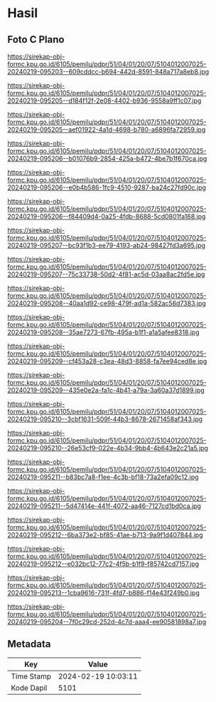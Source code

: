 # Hasil

## Foto C Plano

https://sirekap-obj-formc.kpu.go.id/6105/pemilu/pdpr/51/04/01/20/07/5104012007025-20240219-095203--609cddcc-b694-442d-8591-848a717a8eb8.jpg

https://sirekap-obj-formc.kpu.go.id/6105/pemilu/pdpr/51/04/01/20/07/5104012007025-20240219-095205--d184f12f-2e08-4402-b936-9558a9ff1c07.jpg

https://sirekap-obj-formc.kpu.go.id/6105/pemilu/pdpr/51/04/01/20/07/5104012007025-20240219-095205--aef01922-4a1d-4698-b780-a6896fa72959.jpg

https://sirekap-obj-formc.kpu.go.id/6105/pemilu/pdpr/51/04/01/20/07/5104012007025-20240219-095206--b01076b9-2854-425a-b472-4be7b1f670ca.jpg

https://sirekap-obj-formc.kpu.go.id/6105/pemilu/pdpr/51/04/01/20/07/5104012007025-20240219-095206--e0b4b586-1fc9-4510-9287-ba24c27fd90c.jpg

https://sirekap-obj-formc.kpu.go.id/6105/pemilu/pdpr/51/04/01/20/07/5104012007025-20240219-095206--f84409d4-0a25-4fdb-8688-5cd0801fa168.jpg

https://sirekap-obj-formc.kpu.go.id/6105/pemilu/pdpr/51/04/01/20/07/5104012007025-20240219-095207--bc93f1b3-ee79-4193-ab24-98427fd3a695.jpg

https://sirekap-obj-formc.kpu.go.id/6105/pemilu/pdpr/51/04/01/20/07/5104012007025-20240219-095207--75c33738-50d2-4f81-ac5d-03aa8ac2fd5e.jpg

https://sirekap-obj-formc.kpu.go.id/6105/pemilu/pdpr/51/04/01/20/07/5104012007025-20240219-095208--40aa1d92-ce98-479f-ad1a-582ac56d7383.jpg

https://sirekap-obj-formc.kpu.go.id/6105/pemilu/pdpr/51/04/01/20/07/5104012007025-20240219-095208--35ae7273-67fb-495a-b1f1-a1a5afee8318.jpg

https://sirekap-obj-formc.kpu.go.id/6105/pemilu/pdpr/51/04/01/20/07/5104012007025-20240219-095209--cf453a28-c3ea-48d3-8858-fa7ee94ced8e.jpg

https://sirekap-obj-formc.kpu.go.id/6105/pemilu/pdpr/51/04/01/20/07/5104012007025-20240219-095209--435e0e2a-fa1c-4b41-a79a-3a60a37d1899.jpg

https://sirekap-obj-formc.kpu.go.id/6105/pemilu/pdpr/51/04/01/20/07/5104012007025-20240219-095210--3cbf1631-509f-44b3-8678-2671458af343.jpg

https://sirekap-obj-formc.kpu.go.id/6105/pemilu/pdpr/51/04/01/20/07/5104012007025-20240219-095210--26e53cf9-022e-4b34-9bb4-4b643e2c21a5.jpg

https://sirekap-obj-formc.kpu.go.id/6105/pemilu/pdpr/51/04/01/20/07/5104012007025-20240219-095211--b83bc7a8-f1ee-4c3b-bf18-73a2efa09c12.jpg

https://sirekap-obj-formc.kpu.go.id/6105/pemilu/pdpr/51/04/01/20/07/5104012007025-20240219-095211--5d47414e-441f-4072-aa46-7127cd1bd0ca.jpg

https://sirekap-obj-formc.kpu.go.id/6105/pemilu/pdpr/51/04/01/20/07/5104012007025-20240219-095212--6ba373e2-bf85-41ae-b713-9a9f1d407844.jpg

https://sirekap-obj-formc.kpu.go.id/6105/pemilu/pdpr/51/04/01/20/07/5104012007025-20240219-095212--e032bc12-77c2-4f5b-b1f9-f85742cd7157.jpg

https://sirekap-obj-formc.kpu.go.id/6105/pemilu/pdpr/51/04/01/20/07/5104012007025-20240219-095213--1cba9616-731f-4fd7-b886-f14e43f249b0.jpg

https://sirekap-obj-formc.kpu.go.id/6105/pemilu/pdpr/51/04/01/20/07/5104012007025-20240219-095204--7f0c29cd-252d-4c7d-aaa4-ee90581898a7.jpg


## Metadata

| Key        | Value               |
| ---------- | ------------------- |
| Time Stamp | 2024-02-19 10:03:11 |
| Kode Dapil | 5101                |



